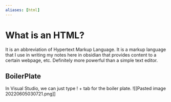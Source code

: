 ```yaml
---
aliases: [html]
---
```


# What is an HTML?
It is an abbreviation of Hypertext Markup Language. It is a markup language that I use in writing my notes here in obsidian that provides content to a certain webpage, etc. Definitely more powerful than a simple text editor. 

## BoilerPlate
In Visual Studio, we can just type ! + tab for the boiler plate.
![[Pasted image 20220605030721.png]]
